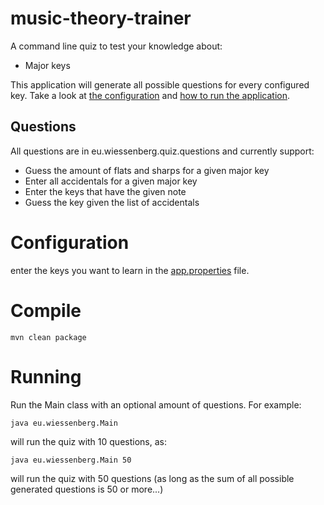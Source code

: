 # music-theory-trainer

A command line quiz to test your knowledge about:
* Major keys

This application will generate all possible questions for every configured key. Take a look at [the configuration](#configuration) and [how to run the application](#running).

## Questions
All questions are in eu.wiessenberg.quiz.questions and currently support:

* Guess the amount of flats and sharps for a given major key
* Enter all accidentals for a given major key
* Enter the keys that have the given note
* Guess the key given the list of accidentals

# <a name="configuration">Configuration
enter the keys you want to learn in the [app.properties](src/test/resources/app.properties) file.  

# Compile
`
mvn clean package
`

# <a name="running">Running
Run the Main class with an optional amount of questions. For example:

`
java eu.wiessenberg.Main
`

will run the quiz with 10 questions, as:

`
java eu.wiessenberg.Main 50
`

will run the quiz with 50 questions (as long as the sum of all possible generated questions is 50 or more...)
